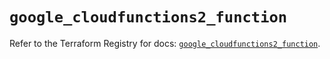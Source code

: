 # `google_cloudfunctions2_function`

Refer to the Terraform Registry for docs: [`google_cloudfunctions2_function`](https://registry.terraform.io/providers/hashicorp/google/5.19.0/docs/resources/cloudfunctions2_function).
